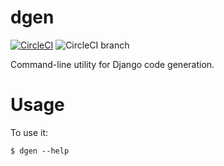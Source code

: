 # dgen

[![CircleCI](https://circleci.com/gh/dominem/dgen/tree/master.svg?style=svg)](https://circleci.com/gh/dominem/dgen/tree/master)
![CircleCI branch](https://img.shields.io/circleci/project/github/dominem/dgen/master.svg?style=flat-square)

Command-line utility for Django code generation.


# Usage

To use it:

    $ dgen --help

